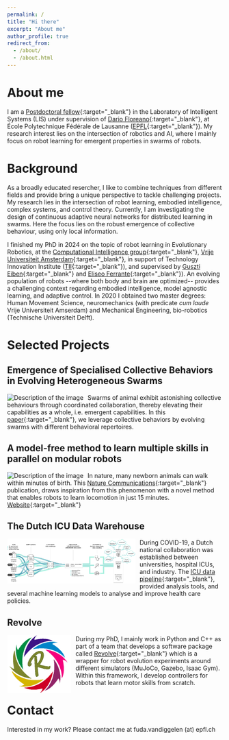 ```yaml
---
permalink: /
title: "Hi there"
excerpt: "About me"
author_profile: true
redirect_from: 
  - /about/
  - /about.html
---
```

About me
======
I am a [Postdoctoral fellow](https://scholar.google.com/citations?hl=en&user=Xn9iFKsAAAAJ){:target="_blank"} in the Laboratory of Intelligent Systems (LIS) under supervision of [Dario Floreano](https://people.epfl.ch/dario.floreano){:target="_blank"}, at École Polytechnique Fédérale de Lausanne ([EPFL](https://www.epfl.ch/labs/lis/){:target="_blank"}). 
My research interest lies on the intersection of robotics and AI, where I mainly focus on robot learning for emergent properties in swarms of robots.

Background
======
As a broadly educated resercher, I like to combine techniques from different fields and provide bring a unique perspective to tackle challenging projects.
My research lies in the intersection of robot learning, embodied intelligence, complex systems, and control theory. 
Currently, I am investigating the design of continuous adaptive neural networks for distributed learning in swarms. 
Here the focus lies on the robust emergence of collective behaviour, using only local information.


I finished my PhD in 2024 on the topic of robot learning in Evolutionary Robotics, at the [Computational Intelligence group](https://cs.vu.nl/ci/){:target="_blank"}, [Vrije Universiteit Amsterdam](https://vu.nl/nl){:target="_blank"}, in support of Technology Innovation Institute ([TII](https://www.tii.ae/){:target="_blank"}), and supervised by [Guszti Eiben](https://www.cs.vu.nl/~gusz/){:target="_blank"} and [Eliseo Ferrante](https://cs.vu.nl/ci/index.php/dr-eliseo-ferrante/){:target="_blank"}). 
An evolving population of robots  --where both body and brain are optimized-- provides a challenging context regarding embodied intelligence, model agnostic learning, and adaptive control.
In 2020 I obtained two master degrees: Human Movement Science, neuromechanics (with predicate _cum laude_ Vrije Universiteit Amserdam) and Mechanical Engineering, bio-robotics (Technische Universiteit Delft). 


Selected Projects
======

Emergence of Specialised Collective Behaviors in Evolving Heterogeneous Swarms
-----------

<div style="float: left; margin-right: 10px;">
    <img src="images/swarm.gif" alt="Description of the image" width="300" />
</div>

Swarms of animal exhibit astonishing collective behaviours through coordinated collaboration, thereby elevating their capabilities as a whole, i.e. emergent capabilities. 
In this [paper](https://doi.org/10.1007/978-3-031-70068-2_4){:target="_blank"}, we leverage collective behaviors by evolving swarms with different behavioral repertoires.



A model-free method to learn multiple skills in parallel on modular robots
-----------
<div style="float: left; margin-right: 10px;">
    <img src="images/output.gif" alt="Description of the image" width="300" />
</div>

In nature, many newborn animals can walk within minutes of birth. This [Nature Communications](https://doi.org/10.1038/s41467-024-50131-4){:target="_blank"} publication, draws inspiration from this phenomenon with a novel method that enables robots to learn locomotion in just 15 minutes. [Website](https://fudavd.github.io/multi-skill-learning/){:target="_blank"} 

The Dutch ICU Data Warehouse 
-----------
<div style="float: left; margin-right: 10px;">
    <img src="images/ICU.png" alt="Description of the image" width="300" />
</div>

During COVID-19, a Dutch national collaboration was established between universities, hospital ICUs, and industry. 
The [ICU data pipeline](https://github.com/AmsterdamUMC/AmsterdamUMCdb){:target="_blank"}, provided analysis tools, and several machine learning models to analyse and improve health care policies.

Revolve
------------
<div style="float: left; margin-right: 10px;">
    <img src="images/revolve_cut.png" alt="Description of the image" width="150" />
</div>

During my PhD, I mainly work in Python and C++ as part of a team that develops a software package called [Revolve](https://ci-group.github.io/revolve2/installation/index.html){:target="_blank"} which is a wrapper for robot evolution experiments around different simulators (MuJoCo, Gazebo, Isaac Gym). 
Within this framework, I develop controllers for robots that learn motor skills from scratch. 


Contact
============
Interested in my work? Please contact me at fuda.vandiggelen (at) epfl.ch
